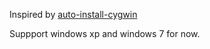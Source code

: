 <html>
  <body>
    <p>Inspired by <a href="https://github.com/stephenmm/auto-install-cygwin">auto-install-cygwin</a></p> 
    <p>Suppport windows xp and windows 7 for now.</p>
  </body>
</html>